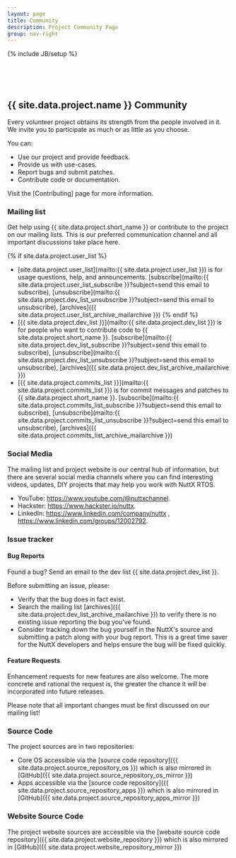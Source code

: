 ```yaml
---
layout: page
title: Community
description: Project Community Page
group: nav-right
---
```

<!--
{% comment %}
Licensed to the Apache Software Foundation (ASF) under one or more
contributor license agreements.  See the NOTICE file distributed with
this work for additional information regarding copyright ownership.
The ASF licenses this file to you under the Apache License, Version 2.0
(the "License"); you may not use this file except in compliance with
the License.  You may obtain a copy of the License at

http://www.apache.org/licenses/LICENSE-2.0

Unless required by applicable law or agreed to in writing, software
distributed under the License is distributed on an "AS IS" BASIS,
WITHOUT WARRANTIES OR CONDITIONS OF ANY KIND, either express or implied.
See the License for the specific language governing permissions and
limitations under the License.
{% endcomment %}
-->

{% include JB/setup %}

<br/><br/><br/>

## {{ site.data.project.name }} Community

Every volunteer project obtains its strength from the people involved in it. We invite you to participate as much or as little as you choose.

You can:

* Use our project and provide feedback.
* Provide us with use-cases.
* Report bugs and submit patches.
* Contribute code or documentation.

Visit the [Contributing] page for more information.


### Mailing list

Get help using {{ site.data.project.short_name }} or contribute to the project on our mailing lists. This is our preferred communication channel and all important discussions take place here.

{% if site.data.project.user_list %}
* [site.data.project.user_list](mailto:{{ site.data.project.user_list }}) is for usage questions, help, and announcements. [subscribe](mailto:{{ site.data.project.user_list_subscribe }}?subject=send this email to subscribe),     [unsubscribe](mailto:{{ site.data.project.dev_list_unsubscribe }}?subject=send this email to unsubscribe), [archives]({{ site.data.project.user_list_archive_mailarchive }})
{% endif %}
* [{{ site.data.project.dev_list }}](mailto:{{ site.data.project.dev_list }}) is for people who want to contribute code to {{ site.data.project.short_name }}. [subscribe](mailto:{{ site.data.project.dev_list_subscribe }}?subject=send this email to subscribe), [unsubscribe](mailto:{{ site.data.project.dev_list_unsubscribe }}?subject=send this email to unsubscribe), [archives]({{ site.data.project.dev_list_archive_mailarchive }})
* [{{ site.data.project.commits_list }}](mailto:{{ site.data.project.commits_list }}) is for commit messages and patches to {{ site.data.project.short_name }}. [subscribe](mailto:{{ site.data.project.commits_list_subscribe }}?subject=send this email to subscribe), [unsubscribe](mailto:{{ site.data.project.commits_list_unsubscribe }}?subject=send this email to unsubscribe), [archives]({{ site.data.project.commits_list_archive_mailarchive }})


### Social Media

The mailing list and project website is our central hub of information, but there are several social media channels where you can find interesting videos, updates, DIY projects that may help you work with NuttX RTOS.

* YouTube: https://www.youtube.com/@nuttxchannel.
* Hackster: https://www.hackster.io/nuttx.
* LinkedIn: https://www.linkedin.com/company/nuttx , https://www.linkedin.com/groups/12002792.


### Issue tracker

#### Bug Reports

Found a bug? Send an email to the dev list {{ site.data.project.dev_list }}.

Before submitting an issue, please:

* Verify that the bug does in fact exist.
* Search the mailing list [archives]({{ site.data.project.dev_list_archive_mailarchive }}) to verify there is no existing issue reporting the bug you've found.
* Consider tracking down the bug yourself in the NuttX's source and submitting a patch along with your bug report. This is a great time saver for the NuttX developers and helps ensure the bug will be fixed quickly.

#### Feature Requests

Enhancement requests for new features are also welcome. The more concrete and rational the request is, the greater the chance it will be incorporated into future releases.

Please note that all important changes must be first discussed on our mailing list!


### Source Code

The project sources are in two repositories:
* Core OS accessible via the [source code repository]({{ site.data.project.source_repository_os }}) which is also mirrored in [GitHub]({{ site.data.project.source_repository_os_mirror }})
* Apps accessible via the [source code repository]({{ site.data.project.source_repository_apps }}) which is also mirrored in [GitHub]({{ site.data.project.source_repository_apps_mirror }})


### Website Source Code

The project website sources are accessible via the [website source code repository]({{ site.data.project.website_repository }}) which is also mirrored in [GitHub]({{ site.data.project.website_repository_mirror }})
